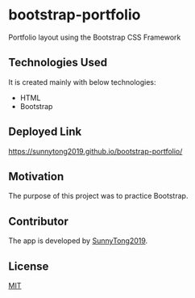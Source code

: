 # bootstrap-portfolio
Portfolio layout using the Bootstrap CSS Framework


## Technologies Used 
It is created mainly with below technologies:
 * HTML
 * Bootstrap


## Deployed Link
https://sunnytong2019.github.io/bootstrap-portfolio/


## Motivation
The purpose of this project was to practice Bootstrap.


## Contributor
The app is developed by [SunnyTong2019](https://github.com/SunnyTong2019).


## License
[MIT](https://choosealicense.com/licenses/mit/)